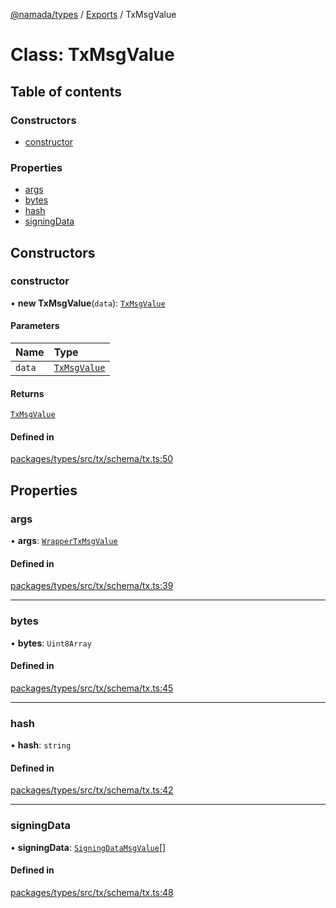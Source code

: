 [@namada/types](../README.md) / [Exports](../modules.md) / TxMsgValue

# Class: TxMsgValue

## Table of contents

### Constructors

- [constructor](TxMsgValue.md#constructor)

### Properties

- [args](TxMsgValue.md#args)
- [bytes](TxMsgValue.md#bytes)
- [hash](TxMsgValue.md#hash)
- [signingData](TxMsgValue.md#signingdata)

## Constructors

### constructor

• **new TxMsgValue**(`data`): [`TxMsgValue`](TxMsgValue.md)

#### Parameters

| Name | Type |
| :------ | :------ |
| `data` | [`TxMsgValue`](TxMsgValue.md) |

#### Returns

[`TxMsgValue`](TxMsgValue.md)

#### Defined in

[packages/types/src/tx/schema/tx.ts:50](https://github.com/anoma/namada-interface/blob/dedbae7e806a646649051a09499b31d03fef0091/packages/types/src/tx/schema/tx.ts#L50)

## Properties

### args

• **args**: [`WrapperTxMsgValue`](WrapperTxMsgValue.md)

#### Defined in

[packages/types/src/tx/schema/tx.ts:39](https://github.com/anoma/namada-interface/blob/dedbae7e806a646649051a09499b31d03fef0091/packages/types/src/tx/schema/tx.ts#L39)

___

### bytes

• **bytes**: `Uint8Array`

#### Defined in

[packages/types/src/tx/schema/tx.ts:45](https://github.com/anoma/namada-interface/blob/dedbae7e806a646649051a09499b31d03fef0091/packages/types/src/tx/schema/tx.ts#L45)

___

### hash

• **hash**: `string`

#### Defined in

[packages/types/src/tx/schema/tx.ts:42](https://github.com/anoma/namada-interface/blob/dedbae7e806a646649051a09499b31d03fef0091/packages/types/src/tx/schema/tx.ts#L42)

___

### signingData

• **signingData**: [`SigningDataMsgValue`](SigningDataMsgValue.md)[]

#### Defined in

[packages/types/src/tx/schema/tx.ts:48](https://github.com/anoma/namada-interface/blob/dedbae7e806a646649051a09499b31d03fef0091/packages/types/src/tx/schema/tx.ts#L48)

